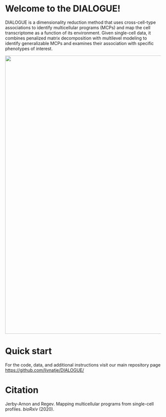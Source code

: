 # **Welcome to the DIALOGUE!**

DIALOGUE is a dimensionality reduction method that uses cross-cell-type associations to identify multicellular programs (MCPs) and map the cell transcriptome as a function of its environment. Given single-cell data, it combines penalized matrix decomposition with multilevel modeling to identify generalizable MCPs and examines their association with specific phenotypes of interest.

<img src="https://github.com/livnatje/DIALOGUE/blob/master/Images/DIALOGUE_overview.png" width=900 />

# **Quick start**

For the code, data, and additional instructions visit our main repository page https://github.com/livnatje/DIALOGUE/

# Citation

Jerby-Arnon and Regev. Mapping multicellular programs from single-cell profiles. _bioRxiv_ (2020).


